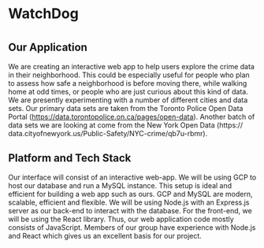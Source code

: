 # WatchDog
#


## Our Application
We are creating an interactive web app to help users explore the crime data in their
neighborhood. This could be especially useful for people who plan to assess how safe a
neighborhood is before moving there, while walking home at odd times, or people who
are just curious about this kind of data. We are presently experimenting with a number
of different cities and data sets. Our primary data sets are taken from the Toronto Police
Open Data Portal (https://data.torontopolice.on.ca/pages/open-data). Another
batch of data sets we are looking at come from the New York Open Data (https://
data.cityofnewyork.us/Public-Safety/NYC-crime/qb7u-rbmr).


## Platform and Tech Stack


Our interface will consist of an interactive web-app. We will be using GCP to host our
database and run a MySQL instance. This setup is ideal and efficient for building a web
app such as ours. GCP and MySQL are modern, scalable, efficient and flexible. We will
be using Node.js with an Express.js server as our back-end to interact with the database.
For the front-end, we will be using the React library. Thus, our web application code
mostly consists of JavaScript. Members of our group have experience with Node.js and
React which gives us an excellent basis for our project.
